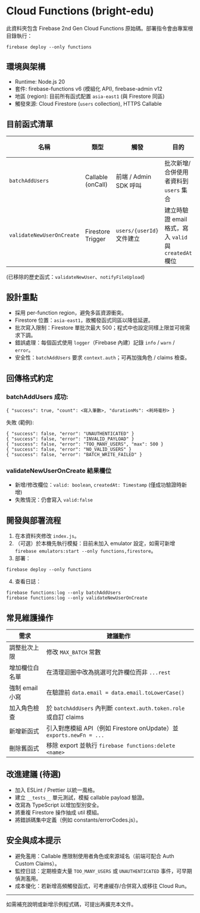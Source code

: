 # Cloud Functions (bright-edu)

此資料夾包含 Firebase 2nd Gen Cloud Functions 原始碼。部署指令會由專案根目錄執行：

```
firebase deploy --only functions
```

## 環境與架構

- Runtime: Node.js 20
- 套件: firebase-functions v6 (模組化 API), firebase-admin v12
- 地區 (region): 目前所有函式配置 `asia-east1` (與 Firestore 同區)
- 觸發來源: Cloud Firestore (`users` collection), HTTPS Callable

## 目前函式清單

| 名稱                      | 類型              | 觸發                      | 目的                                                    | 重要行為 / 限制                                             |
| ------------------------- | ----------------- | ------------------------- | ------------------------------------------------------- | ----------------------------------------------------------- |
| `batchAddUsers`           | Callable (onCall) | 前端 / Admin SDK 呼叫     | 批次新增/合併使用者資料到 `users` 集合                  | 驗證登入、最大 500 筆、安全欄位清理、錯誤代碼回傳、log 耗時 |
| `validateNewUserOnCreate` | Firestore Trigger | `users/{userId}` 文件建立 | 建立時驗證 email 格式，寫入 `valid` 與 `createdAt` 欄位 | 無 email / 格式錯誤 -> `valid:false`，成功 -> `valid:true`  |

(已移除的歷史函式：`validateNewUser`、`notifyFileUpload`)

## 設計重點

- 採用 per-function region，避免多區資源衝突。
- Firestore 位置：`asia-east1`，故觸發函式同區以降低延遲。
- 批次寫入限制：Firestore 單批次最大 500；程式中也設定同樣上限並可視需求下調。
- 錯誤處理：每個函式使用 `logger`（Firebase 內建）記錄 `info` / `warn` / `error`。
- 安全性：`batchAddUsers` 要求 `context.auth`；可再加強角色 / claims 檢查。

## 回傳格式約定

### batchAddUsers 成功:

```
{ "success": true, "count": <寫入筆數>, "durationMs": <耗時毫秒> }
```

失敗 (範例):

```
{ "success": false, "error": "UNAUTHENTICATED" }
{ "success": false, "error": "INVALID_PAYLOAD" }
{ "success": false, "error": "TOO_MANY_USERS", "max": 500 }
{ "success": false, "error": "NO_VALID_USERS" }
{ "success": false, "error": "BATCH_WRITE_FAILED" }
```

### validateNewUserOnCreate 結果欄位

- 新增/修改欄位：`valid: boolean`, `createdAt: Timestamp` (僅成功驗證時新增)
- 失敗情況：仍會寫入 `valid:false`

## 開發與部署流程

1. 在本資料夾修改 `index.js`。
2. （可選）於本機先執行模擬：目前未加入 emulator 設定，如需可新增 `firebase emulators:start --only functions,firestore`。
3. 部署：

```
firebase deploy --only functions
```

4. 查看日誌：

```
firebase functions:log --only batchAddUsers
firebase functions:log --only validateNewUserOnCreate
```

## 常見維護操作

| 需求            | 建議動作                                                            |
| --------------- | ------------------------------------------------------------------- |
| 調整批次上限    | 修改 `MAX_BATCH` 常數                                               |
| 增加欄位白名單  | 在清理迴圈中改為挑選可允許欄位而非 `...rest`                        |
| 強制 email 小寫 | 在驗證前 `data.email = data.email.toLowerCase()`                    |
| 加入角色檢查    | 於 `batchAddUsers` 內判斷 `context.auth.token.role` 或自訂 claims   |
| 新增新函式      | 引入對應模組 API（例如 Firestore onUpdate）並 `exports.newFn = ...` |
| 刪除舊函式      | 移除 export 並執行 `firebase functions:delete <name>`               |

## 改進建議 (待選)

- 加入 ESLint / Prettier 以統一風格。
- 建立 `__tests__` 單元測試，模擬 callable payload 驗證。
- 改寫為 TypeScript 以增加型別安全。
- 將重複 Firestore 操作抽成 util 模組。
- 將錯誤碼集中定義（例如 constants/errorCodes.js）。

## 安全與成本提示

- 避免濫用：Callable 應限制使用者角色或來源域名（前端可配合 Auth Custom Claims）。
- 監控日誌：定期檢查大量 `TOO_MANY_USERS` 或 `UNAUTHENTICATED` 事件，可早期偵測濫用。
- 成本優化：若新增高頻觸發函式，可考慮緩存/合併寫入或移往 Cloud Run。

---

如需補充說明或新增示例程式碼，可提出再擴充本文件。
